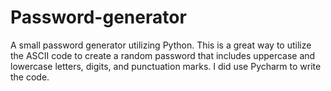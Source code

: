 # Password-generator
A small password generator utilizing Python.
This is a great way to utilize the ASCII code to create a random password that includes uppercase and lowercase letters, digits, and punctuation marks. I did use Pycharm to write the code. 
